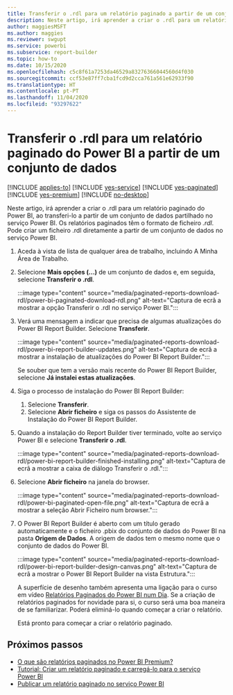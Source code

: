 ```yaml
---
title: Transferir o .rdl para um relatório paginado a partir de um conjunto de dados
description: Neste artigo, irá aprender a criar o .rdl para um relatório paginado do Power BI, ao transferi-lo a partir de um conjunto de dados partilhado no serviço Power BI.
author: maggiesMSFT
ms.author: maggies
ms.reviewer: swgupt
ms.service: powerbi
ms.subservice: report-builder
ms.topic: how-to
ms.date: 10/15/2020
ms.openlocfilehash: c5c8f61a7253da46529a83276366044560d4f030
ms.sourcegitcommit: ccf53e87ff7cba1fcd9d2cca761a561e62933f90
ms.translationtype: HT
ms.contentlocale: pt-PT
ms.lasthandoff: 11/04/2020
ms.locfileid: "93297622"
---
```

# <a name="download-the-rdl-for-a-power-bi-paginated-report-from-a-dataset"></a>Transferir o .rdl para um relatório paginado do Power BI a partir de um conjunto de dados

[!INCLUDE [applies-to](../includes/applies-to.md)] [!INCLUDE [yes-service](../includes/yes-service.md)] [!INCLUDE [yes-paginated](../includes/yes-paginated.md)] [!INCLUDE [yes-premium](../includes/yes-premium.md)] [!INCLUDE [no-desktop](../includes/no-desktop.md)] 

Neste artigo, irá aprender a criar o .rdl para um relatório paginado do Power BI, ao transferi-lo a partir de um conjunto de dados partilhado no serviço Power BI. Os relatórios paginados têm o formato de ficheiro *.rdl*. Pode criar um ficheiro .rdl diretamente a partir de um conjunto de dados no serviço Power BI.

1. Aceda à vista de lista de qualquer área de trabalho, incluindo A Minha Área de Trabalho. 
1. Selecione **Mais opções (...)** de um conjunto de dados e, em seguida, selecione **Transferir o .rdl**.

    :::image type="content" source="media/paginated-reports-download-rdl/power-bi-paginated-download-rdl.png" alt-text="Captura de ecrã a mostrar a opção Transferir o .rdl no serviço Power BI.":::
1. Verá uma mensagem a indicar que precisa de algumas atualizações do Power BI Report Builder. Selecione **Transferir**. 

    :::image type="content" source="media/paginated-reports-download-rdl/power-bi-report-builder-updates.png" alt-text="Captura de ecrã a mostrar a instalação de atualizações do Power BI Report Builder.":::

    Se souber que tem a versão mais recente do Power BI Report Builder, selecione **Já instalei estas atualizações**.

1. Siga o processo de instalação do Power BI Report Builder: 

    1. Selecione **Transferir**.  
    2. Selecione **Abrir ficheiro** e siga os passos do Assistente de Instalação do Power BI Report Builder.

1. Quando a instalação do Report Builder tiver terminado, volte ao serviço Power BI e selecione **Transferir o .rdl**.

    :::image type="content" source="media/paginated-reports-download-rdl/power-bi-report-builder-finished-installing.png" alt-text="Captura de ecrã a mostrar a caixa de diálogo Transferir o .rdl.":::

1. Selecione **Abrir ficheiro** na janela do browser.

    :::image type="content" source="media/paginated-reports-download-rdl/power-bi-paginated-open-file.png" alt-text="Captura de ecrã a mostrar a seleção Abrir Ficheiro num browser.":::

1. O Power BI Report Builder é aberto com um título gerado automaticamente e o ficheiro .pbix do conjunto de dados do Power BI na pasta **Origem de Dados**. A origem de dados tem o mesmo nome que o conjunto de dados do Power BI.

    :::image type="content" source="media/paginated-reports-download-rdl/power-bi-report-builder-design-canvas.png" alt-text="Captura de ecrã a mostrar o Power BI Report Builder na vista Estrutura.":::

    A superfície de desenho também apresenta uma ligação para o curso em vídeo [Relatórios Paginados do Power BI num Dia](../learning-catalog/paginated-reports-online-course.md). Se a criação de relatórios paginados for novidade para si, o curso será uma boa maneira de se familiarizar.  Poderá eliminá-lo quando começar a criar o relatório.

    Está pronto para começar a criar o relatório paginado.
 
## <a name="next-steps"></a>Próximos passos 

- [O que são relatórios paginados no Power BI Premium?](paginated-reports-report-builder-power-bi.md)  
- [Tutorial: Criar um relatório paginado e carregá-lo para o serviço Power BI](paginated-reports-quickstart-aw.md)
- [Publicar um relatório paginado no serviço Power BI](paginated-reports-save-to-power-bi-service.md)

